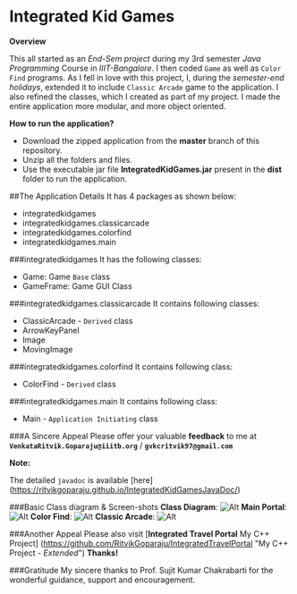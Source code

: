 # Integrated Kid Games
**Overview**

This all started as an *End-Sem project* during my 3rd semester *Java Programming* Course in *IIIT-Bangalore*. I then coded `Game` as well as `Color Find` programs. As I fell in love with this project, I, during the *semester-end holidays*, extended it to include `Classic Arcade` game to the application. I also refined the classes, which I created as part of my project. I made the entire application more modular, and more object oriented.

**How to run the application?**

- Download the zipped application from the **master** branch of this repository.
- Unzip all the folders and files. 
- Use the executable jar file **IntegratedKidGames.jar** present in the **dist** folder to run the application.

##The Application Details
It has 4 packages as shown below:

- integratedkidgames
- integratedkidgames.classicarcade
- integratedkidgames.colorfind
- integratedkidgames.main

###integratedkidgames
It has the following classes:

- Game: Game `Base` class
- GameFrame: Game GUI Class

###integratedkidgames.classicarcade
It contains following classes:

- ClassicArcade - `Derived` class
- ArrowKeyPanel
- Image
- MovingImage

###integratedkidgames.colorfind
It contains following class:

- ColorFind - `Derived` class

###integratedkidgames.main
It contains following class:

- Main - `Application Initiating` class

###A Sincere Appeal
Please offer your valuable **feedback** to me at **`VenkataRitvik.Goparaju@iiitb.org`** / **`gvkcritvik97@gmail.com`**

**Note:**

The detailed `javadoc` is available [here] (https://ritvikgoparaju.github.io/IntegratedKidGamesJavaDoc/)

###Basic Class diagram & Screen-shots
**Class Diagram**: ![Alt](https://ritvikgoparaju.github.io/IntegratedKidGamesJavaDoc/images-for-javadoc/classdiagram.jpg "Class Diagram")
**Main Portal**: ![Alt](https://ritvikgoparaju.github.io/IntegratedKidGamesJavaDoc/images-for-javadoc/main.jpg "Main")
**Color Find**: ![Alt](https://ritvikgoparaju.github.io/IntegratedKidGamesJavaDoc/images-for-javadoc/colorfind.jpg "Color Find")
**Classic Arcade**: ![Alt](https://ritvikgoparaju.github.io/IntegratedKidGamesJavaDoc/images-for-javadoc/classicarcade.jpg "Classic Arcade")

###Another Appeal
Please also visit [**Integrated Travel Portal** My C++ Project] (https://github.com/RitvikGoparaju/IntegratedTravelPortal "My C++ Project - *Extended*") **Thanks!**

###Gratitude
My sincere thanks to Prof. Sujit Kumar Chakrabarti for the wonderful guidance, support and encouragement.
